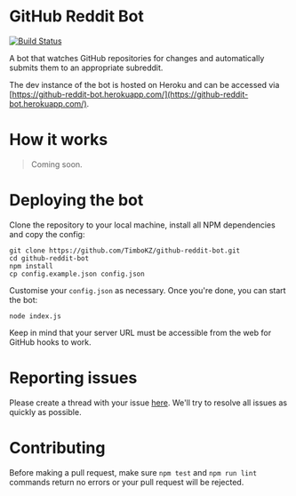# GitHub Reddit Bot

[![Build Status](https://travis-ci.org/TimboKZ/github-reddit-bot.svg?branch=master)](https://travis-ci.org/TimboKZ/github-reddit-bot)

A bot that watches GitHub repositories for changes and automatically submits them to an appropriate subreddit.

The dev instance of the bot is hosted on Heroku and can be accessed via [https://github-reddit-bot.herokuapp.com/](https://github-reddit-bot.herokuapp.com/).

# How it works

> Coming soon.

# Deploying the bot

Clone the repository to your local machine, install all NPM dependencies and copy the config:

```shell
git clone https://github.com/TimboKZ/github-reddit-bot.git
cd github-reddit-bot
npm install
cp config.example.json config.json
```

Customise your `config.json` as necessary. Once you're done, you can start the bot:

```shell
node index.js
```

Keep in mind that your server URL must be accessible from the web for GitHub hooks to work. 

# Reporting issues

Please create a thread with your issue [here](https://github.com/TimboKZ/github-reddit-bot/issues). We'll try to resolve all issues as quickly as possible.

# Contributing

Before making a pull request, make sure `npm test` and `npm run lint` commands return no errors or your pull request will be rejected.

